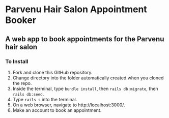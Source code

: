 # Parvenu Hair Salon Appointment Booker

## A web app to book appointments for the Parvenu hair salon

### To Install
1. Fork and clone this GitHub repository. 
2. Change directory into the folder automatically created when you cloned the repo. 
3. Inside the terminal, type ```bundle install```, then ```rails db:migrate```, then ```rails db:seed```.
4. Type ```rails s``` into the terminal.
5. On a web browser, navigate to http://localhost:3000/. 
6. Make an account to book an appointment.
